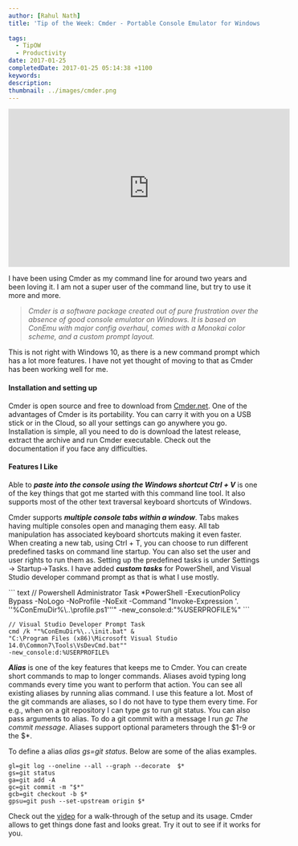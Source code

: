 ```yaml
---
author: [Rahul Nath]
title: 'Tip of the Week: Cmder - Portable Console Emulator for Windows'
  
tags:
  - TipOW
  - Productivity
date: 2017-01-25
completedDate: 2017-01-25 05:14:38 +1100
keywords:
description:
thumbnail: ../images/cmder.png
---
```


<div style="text-align: center;">
    <iframe width="560" height="315" src="https://www.youtube.com/embed/fpxx8hlNTzc" frameborder="0" allowfullscreen></iframe>
</div>

I have been using Cmder as my command line for around two years and been loving it. I am not a super user of the command line, but try to use it more and more.

> _Cmder is a software package created out of pure frustration over the absence of good console emulator on Windows. It is based on ConEmu with major config overhaul, comes with a Monokai color scheme, and a custom prompt layout._

This is not right with Windows 10, as there is a new command prompt which has a lot more features. I have not yet thought of moving to that as Cmder has been working well for me.

#### **Installation and setting up**

Cmder is open source and free to download from [Cmder.net](http://cmder.net/). One of the advantages of Cmder is its portability. You can carry it with you on a USB stick or in the Cloud, so all your settings can go anywhere you go. Installation is simple, all you need to do is download the latest release, extract the archive and run Cmder executable. Check out the documentation if you face any difficulties.

#### **Features I Like**

Able to **_paste into the console using the Windows shortcut Ctrl + V_** is one of the key things that got me started with this command line tool. It also supports most of the other text traversal keyboard shortcuts of Windows.

Cmder supports **_multiple console tabs within a window_**. Tabs makes having multiple consoles open and managing them easy. All tab manipulation has associated keyboard shortcuts making it even faster. When creating a new tab, using Ctrl + T, you can choose to run different predefined tasks on command line startup. You can also set the user and user rights to run them as. Setting up the predefined tasks is under Settings -> Startup->Tasks. I have added **_custom tasks_** for PowerShell, and Visual Studio developer command prompt as that is what I use mostly.

<div id="customtasks" ></div>
``` text
// Powershell Administrator Task
*PowerShell -ExecutionPolicy Bypass -NoLogo -NoProfile -NoExit -Command 
"Invoke-Expression '. ''%ConEmuDir%\..\profile.ps1'''" -new_console:d:"%USERPROFILE%"
```

```text
// Visual Studio Developer Prompt Task
cmd /k ""%ConEmuDir%\..\init.bat" &
"C:\Program Files (x86)\Microsoft Visual Studio 14.0\Common7\Tools\VsDevCmd.bat""
-new_console:d:%USERPROFILE%
```

**_Alias_** is one of the key features that keeps me to Cmder. You can create short commands to map to longer commands. Aliases avoid typing long commands every time you want to perform that action. You can see all existing aliases by running alias command. I use this feature a lot. Most of the git commands are aliases, so I do not have to type them every time. For e.g., when on a git repository I can type _gs_ to run git status. You can also pass arguments to alias. To do a git commit with a message I run _gc The commit message_. Aliases support optional parameters through the $1-9 or the $\*.

To define a alias _alias gs=git status_. Below are some of the alias examples.

```text
gl=git log --oneline --all --graph --decorate  $*
gs=git status
ga=git add -A
gc=git commit -m "$*"
gcb=git checkout -b $*
gpsu=git push --set-upstream origin $*
```

Check out the [video](https://www.youtube.com/watch?v=fpxx8hlNTzc) for a walk-through of the setup and its usage. Cmder allows to get things done fast and looks great. Try it out to see if it works for you.

